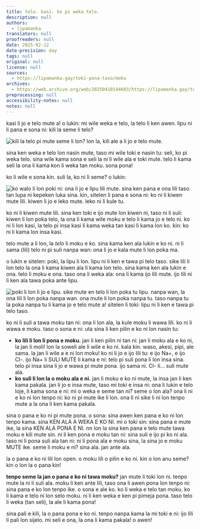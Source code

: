```yaml
---
title: telo. kasi. ko pi weka telo.
description: null
authors:
  - lipamanka
translators: null
proofreaders: null
date: 2025-02-12
date-precision: day
tags: null
original: null
license: null
sources:
  - https://lipamanka.gay/toki-pona-taso/moku
archives:
  - https://web.archive.org/web/20250410144603/https://lipamanka.gay/toki-pona-taso/moku
preprocessing: null
accessibility-notes: null
notes: null
---
```


kasi li jo e telo mute a! o lukin: mi wile weka e telo, la telo li ken awen. lipu ni li pana e sona ni: kili la seme li telo?

![kili la telo pi mute seme li lon? lon la, kili ale a li jo e telo mute.](https://lipamanka.gay/images/ko1.png)

sina ken weka e telo lon nasin mute, taso mi wile toki e nasin tu: seli, ko pi weka telo. sina wile kama sona e seli la ni li wile ala e toki mute. telo li kama seli la ona li kama kon li weka tan moku. sona pona!

ko li wile e sona kin. suli la, ko ni li seme? o lukin:

![ko walo li lon poki ni: ona li jo e lipu lili mute. sina ken pana e ona lili taso tan lupa ni kepeken luka sina. kin, sitelen li pana e sona ni: ko ni li kiwen mute lili. kiwen li jo e leko mute. leko ni li kule tu.](https://lipamanka.gay/images/ko2.png)

ko ni li kiwen mute lili. sina ken toki e ijo mute lon kiwen ni, taso ni li suli: kiwen li lon poka telo, la ona li kama wile moku e telo li kama jo e telo ni. ko ni li lon kasi, la telo pi insa kasi li kama weka tan kasi li kama lon ko. kin: ko ni li kama lon insa kasi.

telo mute a li lon, la *telo* li moku e *ko.* sina kama ken ala lukin e ko ni. ni li sama (lili) telo ni pi suli nanpa wan: ona li jo e kala mute li lon poka ma.

o lukin e sitelen: poki, la lipu li lon. lipu ni li ken e tawa pi telo taso. sike lili li lon telo la ona li kama kiwen ala li kama lon telo. sina kama ken ala lukin e ona. telo li moku e ona. taso ona li weka ala: ona li kama ijo lili mute. ijo lili ni li ken ala tawa poka ante lipu.

![poki li lon li jo e lipu. sike mute en telo li lon poka tu lipu. nanpa wan, la ona lili li lon poka nanpa wan. ona mute li lon poka nanpa tu. taso nanpa tu la poka nanpa tu li kama jo e telo mute a! sitelen li toki: lipu ni li ken e tawa pi telo taso.](https://lipamanka.gay/images/ko3.png)

ko ni li suli a tawa moku tan ni: ona li lon ala, la kule moku li wawa lili. ko ni li wawa e moku. taso o sona e ni: uta sina li ken pilin e ko ni lon nasin tu:

- **ko lili li lon li pona e moku.** jan li ken pilin ni tan ni: jan li moku ala e ko ni, la jan li moli! lon la soweli ale li wile e ko ni. kala kin. waso, akesi, pipi, ale sama. la jan li wile a e ni lon moku! ko ni li jo e ijo lili tu: e ijo Na+, e ijo Cl-. ijo Na+ li SULI MUTE li kama e ni: telo pi suli pona li lon insa sina. telo pi insa sina li jo e wawa pi mute pona. ijo sama ni. Cl- li… suli mute ala.
- **ko suli li lon la o moku ala e ni.** jan li moku e ko ni mute, la insa jan li ken kama pakala. jan li jo e insa mute, taso mi toki e insa ni: ona li lukin e telo loje, li kama sona e ni: mi o weka e seme tan ni? seme o lon ala? ona li ni e ko ni lon tenpo ni: ko ni pi mute ike li lon. ona li ni sike li ni lon tenpo mute a la ona li ken kama pakala.

sina o pana e ko ni pi mute pona. o sona: sina awen ken pana e ko ni lon tenpo kama. sina KEN ALA A WEKA E KO NI. mi o toki sin: sina pana e mute ike, la sina KEN ALA PONA E NI. nn lon la sina ken pana e telo mute tawa moku e kili mute sin. ni li ken pona e moku tan ni: sina suli e ijo pi ko ni ala. taso ni li pona suli ala tan ni: ni li pona ala e moku sina, la sina jo e moku MUTE ike. seme li moku e ni? sina ala. jan ante ala.

la o pana e ko ni lili lon open. o moku lili o pilin e ko ni. kin o lon anu seme? kin o lon la o pana kin!

**tenpo seme la jan o pana e ko ni tawa moku?** jan mute li toki lon ni. tenpo mute la ni li suli ala. moku li ken ante lili, taso ona li awen pona lon tenpo ni: sina pana e ko lon tenpo ike. o sona e ale ko. ko li weka e telo tan moku. ko li kama e telo ni lon selo moku. ni li ken weka e ken pi pimeja pona. taso telo li weka (tan seli), la ale li kama pona!

sina pali e kili, la o pana pona e ko ni. tenpo nanpa kama la mi toki e ni: ijo lili li pali lon sijelo. mi seli e ona, la ona li kama pakala! o awen!
